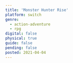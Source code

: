 ```yaml
---
title: 'Monster Hunter Rise'
platform: switch
genre:
  - action-adventure
  - rpg
digital: false
physical: true
guide: false
pending: false
posted: 2021-04-04
---
```

